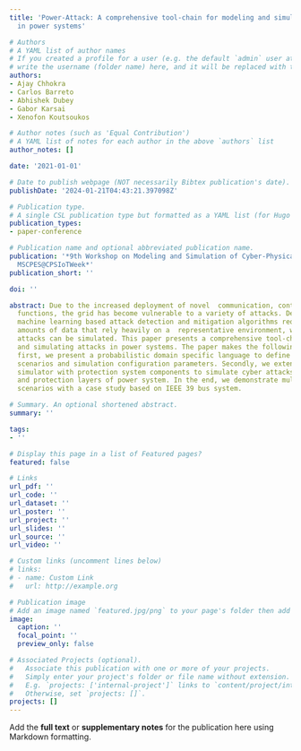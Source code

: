 ```yaml
---
title: 'Power-Attack: A comprehensive tool-chain for modeling and simulating attacks
  in power systems'

# Authors
# A YAML list of author names
# If you created a profile for a user (e.g. the default `admin` user at `content/authors/admin/`), 
# write the username (folder name) here, and it will be replaced with their full name and linked to their profile.
authors:
- Ajay Chhokra
- Carlos Barreto
- Abhishek Dubey
- Gabor Karsai
- Xenofon Koutsoukos

# Author notes (such as 'Equal Contribution')
# A YAML list of notes for each author in the above `authors` list
author_notes: []

date: '2021-01-01'

# Date to publish webpage (NOT necessarily Bibtex publication's date).
publishDate: '2024-01-21T04:43:21.397098Z'

# Publication type.
# A single CSL publication type but formatted as a YAML list (for Hugo requirements).
publication_types:
- paper-conference

# Publication name and optional abbreviated publication name.
publication: '*9th Workshop on Modeling and Simulation of Cyber-Physical Energy Systems,
  MSCPES@CPSIoTWeek*'
publication_short: ''

doi: ''

abstract: Due to the increased deployment of novel  communication, control and protection
  functions, the grid has become vulnerable to a variety of attacks. Designing robust
  machine learning based attack detection and mitigation algorithms require large
  amounts of data that rely heavily on a  representative environment, where different
  attacks can be simulated. This paper presents a comprehensive tool-chain for modeling
  and simulating attacks in power systems. The paper makes the following contributions,
  first, we present a probabilistic domain specific language to define multiple attack
  scenarios and simulation configuration parameters. Secondly, we extend the PyPower-dynamics
  simulator with protection system components to simulate cyber attacks in control
  and protection layers of power system. In the end, we demonstrate multiple attack
  scenarios with a case study based on IEEE 39 bus system.

# Summary. An optional shortened abstract.
summary: ''

tags:
- ''

# Display this page in a list of Featured pages?
featured: false

# Links
url_pdf: ''
url_code: ''
url_dataset: ''
url_poster: ''
url_project: ''
url_slides: ''
url_source: ''
url_video: ''

# Custom links (uncomment lines below)
# links:
# - name: Custom Link
#   url: http://example.org

# Publication image
# Add an image named `featured.jpg/png` to your page's folder then add a caption below.
image:
  caption: ''
  focal_point: ''
  preview_only: false

# Associated Projects (optional).
#   Associate this publication with one or more of your projects.
#   Simply enter your project's folder or file name without extension.
#   E.g. `projects: ['internal-project']` links to `content/project/internal-project/index.md`.
#   Otherwise, set `projects: []`.
projects: []
---
```


Add the **full text** or **supplementary notes** for the publication here using Markdown formatting.
